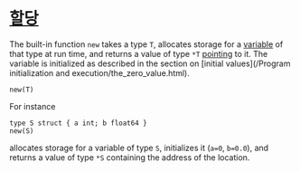 # [할당](#allocation)

The built-in function `new` takes a type `T`, allocates storage for a [variable](/Variables/) of that type at run time, and returns a value of type `*T` [pointing](/Types/pointer_types.html) to it. The variable is initialized as described in the section on [initial values](/Program initialization and execution/the_zero_value.html).

```golng
new(T)
```

For instance

```golang
type S struct { a int; b float64 }
new(S)
```

allocates storage for a variable of type `S`, initializes it (`a=0`, `b=0.0`), and returns a value of type `*S` containing the address of the location.